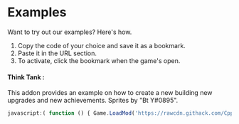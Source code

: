 # Examples

Want to try out our examples? Here's how.

1. Copy the code of your choice and save it as a bookmark.
2. Paste it in the URL section.
3. To activate, click the bookmark when the game's open.

#### Think Tank :
This addon provides an example on how to create a new building new upgrades and new achievements. Sprites by "Bt Y#0895".
```js
javascript:( function () { Game.LoadMod('https://rawcdn.githack.com/Cppkies-Team/examples/78a1239508442ce86fd4df0257d87e74607c5d2b/dist/building.js'); }() );
```
